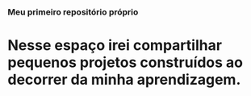 ### Meu primeiro repositório próprio
# Nesse espaço irei compartilhar pequenos projetos construídos ao decorrer da minha aprendizagem. 
